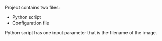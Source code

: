 Project contains two files:
  * Python script
  * Configuration file

Python script has one input parameter that is the filename of the image.